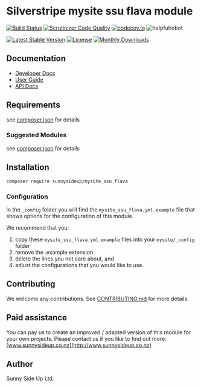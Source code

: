 # Silverstripe mysite ssu flava module
[![Build Status](https://travis-ci.org/sunnysideup/silverstripe-mysite_ssu_flava.svg?branch=master)](https://travis-ci.org/sunnysideup/silverstripe-mysite_ssu_flava)
[![Scrutinizer Code Quality](https://scrutinizer-ci.com/g/sunnysideup/silverstripe-mysite_ssu_flava/badges/quality-score.png?b=master)](https://scrutinizer-ci.com/g/sunnysideup/silverstripe-mysite_ssu_flava/?branch=master)
[![codecov.io](https://codecov.io/github/sunnysideup/silverstripe-mysite_ssu_flava/coverage.svg?branch=master)](https://codecov.io/github/sunnysideup/silverstripe-mysite_ssu_flava?branch=master)
![helpfulrobot](https://helpfulrobot.io/sunnysideup/mysite_ssu_flava/badge)

[![Latest Stable Version](https://poser.pugx.org/sunnysideup/mysite_ssu_flava/version)](https://packagist.org/packages/sunnysideup/mysite_ssu_flava)
[![License](https://poser.pugx.org/sunnysideup/mysite_ssu_flava/license)](https://packagist.org/packages/sunnysideup/mysite_ssu_flava)
[![Monthly Downloads](https://poser.pugx.org/sunnysideup/mysite_ssu_flava/d/monthly)](https://packagist.org/packages/sunnysideup/mysite_ssu_flava)


## Documentation



 * [Developer Docs](docs/en/INDEX.md)
 * [User Guide](docs/en/userguide.md)
 * [API Docs](http://docs.ssmods.com/sunnysideup/mysite_ssu_flava/classes.xhtml)

## Requirements



see [composer.json](composer.json) for details

### Suggested Modules



see [composer.json](composer.json) for details


## Installation


```
composer require sunnysideup/mysite_ssu_flava
```

### Configuration



In the `_config` folder you will find the `mysite_ssu_flava.yml.example`
file that shows options for the configuration of this module.

We recommend that you:

  1. copy these `mysite_ssu_flava.yml.example` files into your
`mysite/_config` folder
  2. remove the .example extension
  3. delete the lines you not care about, and
  4. adjust the configurations that you would like to use.


## Contributing



We welcome any contributions. See [CONTRIBUTING.md](CONTRIBUTING.md) for more details.

## Paid assistance



You can pay us to create an improved / adapted version of this module for your own projects.  Please contact us if you like to find out more: [www.sunnysideup.co.nz](http://www.sunnysideup.co.nz)

## Author



Sunny Side Up Ltd.
